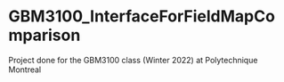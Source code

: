 # GBM3100_InterfaceForFieldMapComparison
Project done for the GBM3100 class (Winter 2022) at Polytechnique Montreal
